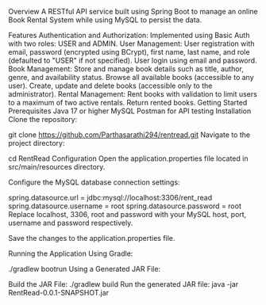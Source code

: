 Overview
A RESTful API service built using Spring Boot to manage an online Book Rental System while using MySQL to persist the data.

Features
Authentication and Authorization:
Implemented using Basic Auth with two roles: USER and ADMIN.
User Management:
User registration with email, password (encrypted using BCrypt), first name, last name, and role (defaulted to "USER" if not specified).
User login using email and password.
Book Management:
Store and manage book details such as title, author, genre, and availability status.
Browse all available books (accessible to any user).
Create, update and delete books (accessible only to the administrator).
Rental Management:
Rent books with validation to limit users to a maximum of two active rentals.
Return rented books.
Getting Started
Prerequisites
Java 17 or higher
MySQL
Postman for API testing
Installation
Clone the repository:

git clone https://github.com/Parthasarathi294/rentread.git
Navigate to the project directory:

cd RentRead
Configuration
Open the application.properties file located in src/main/resources directory.

Configure the MySQL database connection settings:

spring.datasource.url = jdbc:mysql://localhost:3306/rent_read
spring.datasource.username = root
spring.datasource.password = root
Replace localhost, 3306, root and password with your MySQL host, port, username and password respectively.

Save the changes to the application.properties file.

Running the Application
Using Gradle:

./gradlew bootrun
Using a Generated JAR File:

Build the JAR File:
./gradlew build
Run the generated JAR file:
java -jar RentRead-0.0.1-SNAPSHOT.jar
